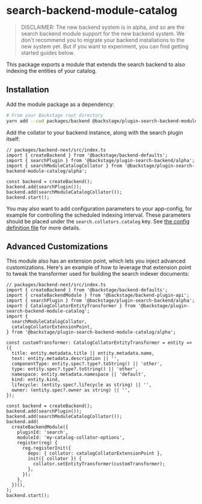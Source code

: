 # search-backend-module-catalog

> DISCLAIMER: The new backend system is in alpha, and so are the search backend module support for the new backend system. We don't recommend you to migrate your backend installations to the new system yet. But if you want to experiment, you can find getting started guides below.

This package exports a module that extends the search backend to also indexing the entities of your catalog.

## Installation

Add the module package as a dependency:

```bash
# From your Backstage root directory
yarn add --cwd packages/backend @backstage/plugin-search-backend-module-catalog
```

Add the collator to your backend instance, along with the search plugin itself:

```tsx
// packages/backend-next/src/index.ts
import { createBackend } from '@backstage/backend-defaults';
import { searchPlugin } from '@backstage/plugin-search-backend/alpha';
import { searchModuleCatalogCollator } from '@backstage/plugin-search-backend-module-catalog/alpha';

const backend = createBackend();
backend.add(searchPlugin());
backend.add(searchModuleCatalogCollator());
backend.start();
```

You may also want to add configuration parameters to your app-config, for example for controlling the scheduled indexing interval. These parameters should be placed under the `search.collators.catalog` key. See [the config definition file](https://github.com/backstage/backstage/blob/master/plugins/search-backend-module-catalog/config.d.ts) for more details.

## Advanced Customizations

This module also has an extension point, which lets you inject advanced customizations. Here's an example of how to leverage that extension point to tweak the transformer used for building the search indexer documents:

```tsx
// packages/backend-next/src/index.ts
import { createBackend } from '@backstage/backend-defaults';
import { createBackendModule } from '@backstage/backend-plugin-api';
import { searchPlugin } from '@backstage/plugin-search-backend/alpha';
import { CatalogCollatorEntityTransformer } from '@backstage/plugin-search-backend-module-catalog';
import {
  searchModuleCatalogCollator,
  catalogCollatorExtensionPoint,
} from '@backstage/plugin-search-backend-module-catalog/alpha';

const customTransformer: CatalogCollatorEntityTransformer = entity => ({
  title: entity.metadata.title || entity.metadata.name,
  text: entity.metadata.description || '',
  componentType: entity.spec?.type?.toString() || 'other',
  type: entity.spec?.type?.toString() || 'other',
  namespace: entity.metadata.namespace || 'default',
  kind: entity.kind,
  lifecycle: (entity.spec?.lifecycle as string) || '',
  owner: (entity.spec?.owner as string) || '',
});

const backend = createBackend();
backend.add(searchPlugin());
backend.add(searchModuleCatalogCollator());
backend.add(
  createBackendModule({
    pluginId: 'search',
    moduleId: 'my-catalog-collator-options',
    register(reg) {
      reg.registerInit({
        deps: { collator: catalogCollatorExtensionPoint },
        init({ collator }) {
          collator.setEntityTransformer(customTransformer);
        },
      });
    },
  })(),
);
backend.start();
```
